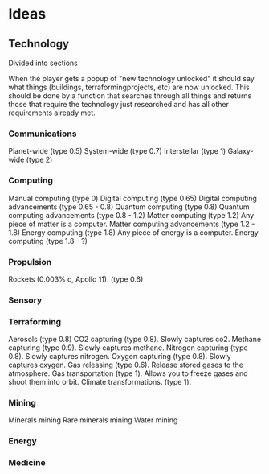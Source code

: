 # Ideas

## Technology
Divided into sections

When the player gets a popup of "new technology unlocked" it should say what things (buildings, terraformingprojects, etc) are now unlocked. This should be done by a function that searches through all things and returns those that require the technology just researched and has all other requirements already met.

### Communications
Planet-wide (type 0.5)
System-wide (type 0.7)
Interstellar (type 1)
Galaxy-wide (type 2)

### Computing
Manual computing (type 0)
Digital computing (type 0.65)
Digital computing advancements (type 0.65 - 0.8)
Quantum computing (type 0.8)
Quantum computing advancements (type 0.8 - 1.2)
Matter computing (type 1.2) Any piece of matter is a computer.
Matter computing advancements (type 1.2 - 1.8)
Energy computing (type 1.8) Any piece of energy is a computer.
Energy computing (type 1.8 - ?)

### Propulsion
Rockets (0.003% c, Apollo 11). (type 0.6)


### Sensory


### Terraforming
Aerosols (type 0.8)
CO2 capturing (type 0.8). Slowly captures co2.
Methane capturing (type 0.9). Slowly captures methane.
Nitrogen capturing (type 0.8). Slowly captures nitrogen.
Oxygen capturing (type 0.8). Slowly captures oxygen.
Gas releasing (type 0.6). Release stored gases to the atmosphere.
Gas transportation (type 1). Allows you to freeze gases and shoot them into orbit.
Climate transformations. (type 1).


### Mining
Minerals mining
Rare minerals mining
Water mining

### Energy


### Medicine